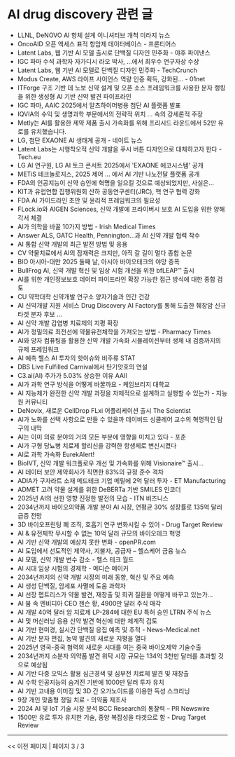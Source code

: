 # AI drug discovery 관련 글

- LLNL, DeNOVO AI 항체 설계 이니셔티브 개척  미라지 뉴스
- OncoAID 오픈 액세스 표적 항암제 데이터베이스 - 프론티어스
- Latent Labs, 웹 기반 AI 모델 출시로 단백질 디자인 민주화 - 야후 파이낸스
- IGC 파마 수석 과학자 자가디시 라오 박사, …에서 최우수 연구자상 수상
- Latent Labs, 웹 기반 AI 모델로 단백질 디자인 민주화 - TechCrunch
- Modus Create, AWS 라이프 사이언스 역량 인증 획득, 강화된… - 01net
- ITForge 구조 기반 데 노보 신약 설계 및 오픈 소스 프레임워크를 사용한 분자 랭킹을 위한 생성형 AI 기반 신약 발견 파이프라인
- IGC 파마, AAIC 2025에서 알츠하이머병용 첨단 AI 플랫폼 발표
- IQVIA의 수익 및 생명과학 부문에서의 전략적 위치 … 속의 강세론적 주장
- Metly는 AI를 활용한 제약 제품 출시 가속화를 위해 프리시드 라운드에서 52만 유로를 유치했습니다.
- LG, 첨단 EXAONE AI 생태계 공개 - 네이트 뉴스
- Latent Labs는 시행착오적 신약 개발을 푸시 버튼 디자인으로 대체하고자 한다 - Tech.eu
- LG AI 연구원, LG AI 토크 콘서트 2025에서 'EXAONE 에코시스템' 공개
- METiS 테크놀로지스, 2025 제어 ... 에서 AI 기반 나노전달 플랫폼 공개
- FDA의 인공지능이 신약 승인에 혁명을 일으킬 것으로 예상되었지만, 사실은…
- KIT과 유럽연합 집행위원회 산하 공동연구센터(JRC), 핵 연구 협력 강화
- FDA AI 가이드라인 초안 및 윤리적 프레임워크의 필요성
- FLock.io와 AIGEN Sciences, 신약 개발에 프라이버시 보호 AI 도입을 위한 양해각서 체결
- AI가 의학을 바꿀 10가지 방법 - Irish Medical Times
- Answer ALS, GATC Health, Pennington…과 AI 신약 개발 협력 착수
- AI 통합 신약 개발의 최근 발전 방법 및 응용
- CV 약물치료에서 AI의 잠재력은 크지만, 아직 갈 길이 멀다 종합 논문
- BIO 아시아-대만 2025 둘째 날, 아시아 바이오테크의 야망 증폭
- BullFrog AI, 신약 개발 혁신 및 임상 시험 개선을 위한 bfLEAP™ 출시
- AI를 위한 개인정보보호 데이터 파이프라인 확장 가능한 접근 방식에 대한 종합 검토
- CU 약학대학 신약개발 연구소 양자기술과 인간 건강
- AI 신약개발 지원 서비스 Drug Discovery AI Factory를 통해 도출한 췌장암 신규 타겟 분자 후보 ...
- AI 신약 개발 감염병 치료제의 지평 확장
- AI가 정밀의료 최전선에 약물유전체학을 가져오는 방법 - Pharmacy Times
- AI와 양자 컴퓨팅을 활용한 신약 개발 가속화 시뮬레이션부터 생체 내 검증까지의 규제 프레임워크
- AI 예측 헬스 AI 투자의 핫이슈와 비주류  STAT
- DBS Live Fulfilled Carnival에서 탄기앗호의 연설
- C3.ai(AI) 주가가 5.03% 상승한 이유  AAII
- AI가 과학 연구 방식을 어떻게 바꿀까요 - 케임브리지 대학교
- AI 지능체가 완전한 신약 개발 과정을 자체적으로 설계하고 실행할 수 있는가 - 지능원 커뮤니티
- DeNovix, 새로운 CellDrop FLxi 어플리케이션 출시  The Scientist
- AI가 노화를 선택 사항으로 만들 수 있을까 데이비드 싱클레어 교수의 혁명적인 탐구의 내막
- AI는 이미 의료 분야의 거의 모든 부분에 영향을 미치고 있다 - 포춘
- AI가 구형 당뇨병 치료제 할리신을 강력한 항생제로 변신시켰다
- AI로 과학 가속화  EurekAlert!
- BioIVT, 신약 개발 워크플로우 개선 및 가속화를 위해 Visionaire™ 출시…
- AI 데이터 보안 제약회사가 직면한 83%의 규정 준수 격차
- ADIA가 구자라트 소재 메드테크 기업 메릴에 2억 달러 투자 - ET Manufacturing
- ADMET 고려 약물 설계를 위한 DeBERTa 기반 SMILES 인코더
- 2025년 AI의 선한 영향 진정한 발전의 모습 - ITN 비즈니스
- 2034년까지 바이오의약품 개발 분야 AI 시장, 연평균 30% 성장률로 135억 달러 급증 전망
- 3D 바이오프린팅 폐 조직, 호흡기 연구 변화시킬 수 있어 - Drug Target Review
- AI & 유전체학 무시할 수 없는 10억 달러 규모의 바이오테크 혁명
- AI 기반 신약 개발의 예상치 못한 변화 - openPR.com
- AI 도입에서 선도적인 제약사, 지불자, 공급자 – 헬스케어 금융 뉴스
- AI 모델, 신약 개발 변수 감소 - 헬스 테크 월드
- AI 시대 임상 시험의 경제학 - 메디슨 메이커
- 2034년까지의 신약 개발 시장의 미래 동향, 혁신 및 주요 예측
- AI 생성 단백질, 암세포 사멸에 도움   과학자
- AI 선장 펩트리스가 약물 발견, 재창출 및 희귀 질환을 어떻게 바꾸고 있는가…
- AI 붐 속 엔비디아 CEO 젠슨 황, 4900만 달러 주식 매각
- AI 개발 40억 달러 암 치료제 LP-284에 대한 EU 특허 승인  LTRN 주식 뉴스
- AI 및 머신러닝 응용 신약 발견 혁신에 대한 체계적 검토
- AI 기반 현미경, 실시간 단백질 응집 예측 및 추적 - News-Medical.net
- AI 기반 분자 편집, 농약 발견의 새로운 지평을 열다
- 2025년 영국-중국 협력의 새로운 시대를 여는 중국 바이오제약 기술수출
- 2034년까지 소분자 의약품 발견 위탁 시장 규모는 134억 3천만 달러를 초과할 것으로 예상됨
- AI 기반 다중 오믹스 활용 심근경색 및 심부전 치료제 발견 및 재창출
- AI 수학 인공지능의 숨겨진 기반에 1000만 달러 투자 유치
- AI 기반 고내용 이미징 및 3D 간 오가노이드를 이용한 독성 스크리닝
- 9장 개인 맞춤형 정밀 치료 - 의약품 제조사
- 2024 AI 및 IoT 기술 시장 분석 BCC Research의 통찰력 – PR Newswire
- 1500만 유로 투자 유치한 기술, 종양 복잡성을 타겟으로 함 - Drug Target Review

---
<< 이전 페이지  |  페이지 3 / 3